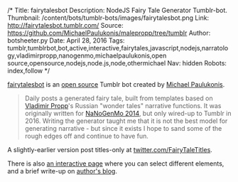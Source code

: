 /*
Title: fairytalesbot
Description: NodeJS Fairy Tale Generator Tumblr-bot.
Thumbnail: /content/bots/tumblr-bots/images/fairytalesbot.png
Link: http://fairytalesbot.tumblr.com/
Source: https://github.com/MichaelPaulukonis/malepropp/tree/tumblr
Author: botsheeter.py
Date: April 28, 2016
Tags: tumblr,tumblrbot,bot,active,interactive,fairytales,javascript,nodejs,narratology,vladimirpropp,nanogenmo,michaelpaulukonis,open source,opensource,nodejs,node.js,node,othermichael
Nav: hidden
Robots: index,follow
*/

[fairytalesbot](http://fairytalesbot.tumblr.com/) is an [open source](https://github.com/MichaelPaulukonis/malepropp/tree/tumblr) Tumblr bot created by [Michael Paulukonis](https://twitter.com/OtherMichael). 

> Daily posts a generated fairy tale, built from templates based on [Vladimir Propp](https://en.wikipedia.org/wiki/Vladimir_Propp)'s Russian "wonder tales" narrative functions. It was originally written for [NaNoGenMo 2014](https://github.com/dariusk/NaNoGenMo-2014), but only wired-up to Tumblr in 2016. Writing the generator taught me that it is not the best model for generating narrative - but since it exists I hope to sand some of the rough edges off and continue to have fun.

A slightly-earlier version post titles-only at [twitter.com/FairyTaleTitles](https://twitter.com/FairyTaleTitles).

There is also [an interactive page](http://michaelpaulukonis.github.io/malepropp/) where you can select different elements, and a brief write-up on [author's blog](http://procedural-generation.tumblr.com/post/141910814768/automated-fairy-tales-would-you-like-to-read-a).

